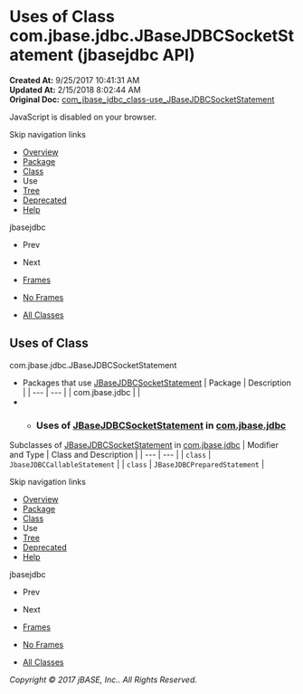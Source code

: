 # Uses of Class com.jbase.jdbc.JBaseJDBCSocketStatement (jbasejdbc   API)

**Created At:** 9/25/2017 10:41:31 AM  
**Updated At:** 2/15/2018 8:02:44 AM  
**Original Doc:** [com_jbase_jdbc_class-use_JBaseJDBCSocketStatement](https://docs.jbase.com/39229-class-use/com_jbase_jdbc_class-use_JBaseJDBCSocketStatement)  

<!--<br>    try {<br>        if (location.href.indexOf('is-external=true') == -1) {<br>            parent.document.title="Uses of Class com.jbase.jdbc.JBaseJDBCSocketStatement (jbasejdbc   API)";<br>        }<br>    }<br>    catch(err) {<br>    }<br>//-->
JavaScript is disabled on your browser.

Skip navigation links

- [Overview](../../../../overview-summary.html)
- [Package](/39228-jdbc/com_jbase_jdbc_package-summary)
- [Class](/39228-jdbc/com_jbase_jdbc_jbasejdbcsocketstatement "class in com.jbase.jdbc")
- Use
- [Tree](/39228-jdbc/com_jbase_jdbc_package-tree)
- [Deprecated](../../../../deprecated-list.html)
- [Help](../../../../help-doc.html)


jbasejdbc <br>

- Prev
- Next


- [Frames](../../../../index.html?com/jbase/jdbc/class-use//39229-class-use/com_jbase_jdbc_class-use_JBaseJDBCSocketStatement)
- [No Frames](/39229-class-use/com_jbase_jdbc_class-use_JBaseJDBCSocketStatement)


- [All Classes](../../../../allclasses-noframe.html)


<!--<br>  allClassesLink = document.getElementById("allclasses\_navbar\_top");<br>  if(window==top) {<br>    allClassesLink.style.display = "block";<br>  }<br>  else {<br>    allClassesLink.style.display = "none";<br>  }<br>  //-->

## Uses of Class
com.jbase.jdbc.JBaseJDBCSocketStatement

- Packages that use [JBaseJDBCSocketStatement](/39228-jdbc/com_jbase_jdbc_jbasejdbcsocketstatement "class in com.jbase.jdbc") | Package | Description |
| --- | --- |
| com.jbase.jdbc |   |
- - ### Uses of [JBaseJDBCSocketStatement](/39228-jdbc/com_jbase_jdbc_jbasejdbcsocketstatement "class in com.jbase.jdbc") in [com.jbase.jdbc](/39228-jdbc/com_jbase_jdbc_package-summary)


Subclasses of [JBaseJDBCSocketStatement](/39228-jdbc/com_jbase_jdbc_jbasejdbcsocketstatement "class in com.jbase.jdbc") in [com.jbase.jdbc](/39228-jdbc/com_jbase_jdbc_package-summary) | Modifier and Type | Class and Description |
| --- | --- |
| `class` | `JbaseJDBCCallableStatement`  |
| `class` | `JBaseJDBCPreparedStatement`  |

Skip navigation links

- [Overview](../../../../overview-summary.html)
- [Package](/39228-jdbc/com_jbase_jdbc_package-summary)
- [Class](/39228-jdbc/com_jbase_jdbc_jbasejdbcsocketstatement "class in com.jbase.jdbc")
- Use
- [Tree](/39228-jdbc/com_jbase_jdbc_package-tree)
- [Deprecated](../../../../deprecated-list.html)
- [Help](../../../../help-doc.html)


jbasejdbc <br>

- Prev
- Next


- [Frames](../../../../index.html?com/jbase/jdbc/class-use//39229-class-use/com_jbase_jdbc_class-use_JBaseJDBCSocketStatement)
- [No Frames](/39229-class-use/com_jbase_jdbc_class-use_JBaseJDBCSocketStatement)


- [All Classes](../../../../allclasses-noframe.html)


<!--<br>  allClassesLink = document.getElementById("allclasses\_navbar\_bottom");<br>  if(window==top) {<br>    allClassesLink.style.display = "block";<br>  }<br>  else {<br>    allClassesLink.style.display = "none";<br>  }<br>  //-->

*Copyright © 2017 jBASE, Inc.. All Rights Reserved.*
